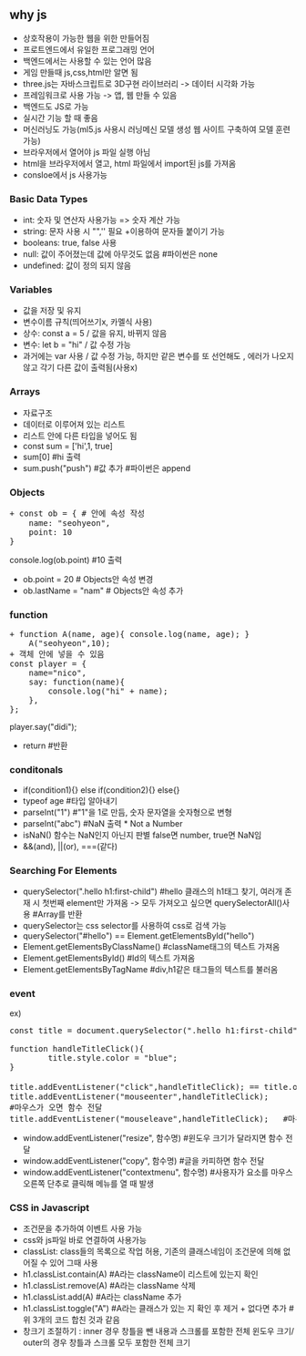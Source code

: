 ## why js
+ 상호작용이 가능한 웹을 위한 만들어짐
+ 프로트엔드에서 유일한 프로그래밍 언어
+ 백엔드에서는 사용할 수 있는 언어 많음
+ 게임 만들때 js,css,html만 알면 됨 
+ three.js는 자바스크립트로 3D구현 라이브러리 -> 데이터 시각화 가능
+ 프레임워크로 사용 가능 -> 앱, 웹 만들 수 있음
+ 백엔드도 JS로 가능
+ 실시간 기능 할 때 좋음
+ 머신러닝도 가능(ml5.js 사용시 러닝메신 모델 생성 웹 사이트 구축하여 모델 훈련 가능)
+ 브라우저에서 열어야 js 파일 실행 아님
+ html을 브라우저에서 열고, html 파일에서 import된 js를 가져옴
+ consloe에서 js 사용가능

### Basic Data Types
+ int: 숫자 및 연산자 사용가능 => 숫자 계산 가능
+ string: 문자 사용 시 "",'' 필요 +이용하여 문자들 붙이기 가능
+ booleans: true, false 사용
+ null: 값이 주어졌는데 값에 아무것도 없음 #파이썬은 none
+ undefined: 값이 정의 되지 않음

### Variables
+ 값을 저장 및 유지 
+ 변수이름 규칙(띄어쓰기x, 카멜식 사용)
+ 상수: const a = 5 / 값을 유지, 바뀌지 않음
+ 변수: let b = "hi" / 값 수정 가능
+ 과거에는 var 사용 /  값 수정 가능, 하지만 같은 변수를 또 선언해도 , 에러가 나오지 않고 각기 다른 값이 출력됨(사용x)


### Arrays
+ 자료구조
+ 데이터로 이루어져 있는 리스트
+ 리스트 안에 다른 타입을 넣어도 됨
+ const sum = ['hi',1, true]
+ sum[0] #hi 출력
+ sum.push("push") #값 추가 #파이썬은 append

### Objects
<pre>
+ const ob = { # 안에 속성 작성
    name: "seohyeon",
    point: 10
}  
</pre>
console.log(ob.point) #10 출력
+ ob.point = 20 # Objects안 속성 변경
+ ob.lastName = "nam" # Objects안 속성 추가


### function
<pre>
+ function A(name, age){ console.log(name, age); }  
    A("seohyeon",10);
+ 객체 안에 넣을 수 있음  
const player = {
    name="nico",  
    say: function(name){
        console.log("hi" + name);  
    },  
};  
</pre>
player.say("didi");  
+ return #반환

### conditonals
+ if(condition1){} else if(condition2){} else{}
+ typeof age #타입 알아내기
+ parseInt("1") #"1"을 1로 만듬, 숫자 문자열을 숫자형으로 변형
+ parseInt("abc") #NaN 출력 * Not a Number
+ isNaN() 함수는 NaN인지 아닌지 판별 false면 number, true면 NaN임
+ &&(and), ||(or), ===(같다)

###  Searching For Elements
+ querySelector(".hello h1:first-child") #hello 클래스의 h1태그 찾기, 여러개 존재 시 첫번째 element만 가져옴 -> 모두 가져오고 싶으면 querySelectorAll()사용 #Array를 반환 
+ querySelector는 css selector를 사용하여 css로 검색 가능
+ querySelector("#hello") == Element.getElementsById("hello")
+ Element.getElementsByClassName() #className태그의 텍스트 가져옴
+ Element.getElementsById() #Id의 텍스트 가져옴
+ Element.getElementsByTagName #div,h1같은 태그들의 텍스트를 불러옴


### event
ex)
<pre>
const title = document.querySelector(".hello h1:first-child")  

function handleTitleClick(){    
        title.style.color = "blue";  
}      

title.addEventListener("click",handleTitleClick); == title.onClick = handleTitleClick;  #클릭하면 함수 전달
title.addEventListener("mouseenter",handleTitleClick);
#마우스가 오면 함수 전달    
title.addEventListener("mouseleave",handleTitleClick);   #마우스가 떠나면 함수 전달 
</pre>
+ window.addEventListener("resize", 함수명) #윈도우 크기가 달라지면 함수 전달
+ window.addEventListener("copy", 함수명) #글을 카피하면 함수 전달
+ window.addEventListener("contextmenu", 함수명) #사용자가 요소를 마우스오른쪽 단추로 클릭해 메뉴를 열 때 발생

### CSS in Javascript
+ 조건문을 추가하여 이벤트 사용 가능  
+ css와 js파일 바로 연결하여 사용가능
+ classList: class들의 목록으로 작업 허용, 기존의 클래스네임이 조건문에 의해 없어질 수 있어 그때 사용
+ h1.classList.contain(A) #A라는 className이 리스트에 있는지 확인
+ h1.classList.remove(A) #A라는 className 삭제
+ h1.classList.add(A) #A라는 className 추가
+ h1.classList.toggle("A") #A라는 클래스가 있는 지 확인 후 제거 + 없다면 추가 #위 3개의 코드 합친 것과 같음
+ 창크기 조절하기 : inner 경우 창틀을 뺀 내용과 스크롤를 포함한 전체 윈도우 크기/ outer의 경우 창틀과 스크롤 모두 포함한 전체 크기


